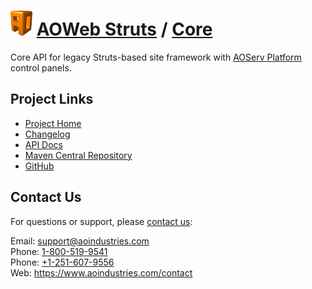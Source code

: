 # [<img src="ao-logo.png" alt="AO Logo" width="35" height="40">](https://www.aoindustries.com/) [AOWeb Struts](https://www.aoindustries.com/aoweb-struts/) / [Core](https://www.aoindustries.com/aoweb-struts/core/)
Core API for legacy Struts-based site framework with [AOServ Platform](https://www.aoindustries.com/aoserv/) control panels.

## Project Links
* [Project Home](https://www.aoindustries.com/aoweb-struts/core/)
* [Changelog](https://www.aoindustries.com/aoweb-struts/core/changelog)
* [API Docs](https://www.aoindustries.com/aoweb-struts/core/apidocs/)
* [Maven Central Repository](https://search.maven.org/#search%7Cgav%7C1%7Cg:%22com.aoindustries%22%20AND%20a:%22aoweb-struts-core%22)
* [GitHub](https://github.com/aoindustries/aoweb-struts-core)

## Contact Us
For questions or support, please [contact us](https://www.aoindustries.com/contact):

Email: [support@aoindustries.com](mailto:support@aoindustries.com)  
Phone: [1-800-519-9541](tel:1-800-519-9541)  
Phone: [+1-251-607-9556](tel:+1-251-607-9556)  
Web: https://www.aoindustries.com/contact
